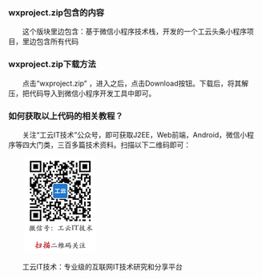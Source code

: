 ### wxproject.zip包含的内容  

&emsp;&emsp;这个版块里边包含：基于微信小程序技术栈，开发的一个工云头条小程序项目，里边包含所有代码 

### wxproject.zip下载方法

&emsp;&emsp;点击“wxproject.zip” ，进入之后，点击Download按钮。下载后，将其解压，把代码导入到微信小程序开发工具中即可。

### 如何获取以上代码的相关教程？

&emsp;&emsp;关注“工云IT技术”公众号，即可获取J2EE，Web前端，Android，微信小程序等四大门类，三百多篇技术资料。扫描以下二维码即可：

&emsp;&emsp; ![](https://github.com/gongyunit/resources/blob/master/ewm.png) 

&emsp;&emsp;工云IT技术：专业级的互联网IT技术研究和分享平台
